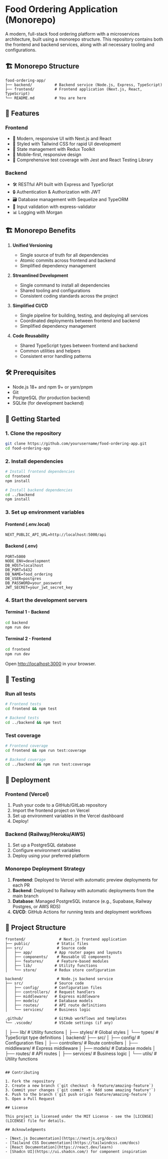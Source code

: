 # Food Ordering Application (Monorepo)

A modern, full-stack food ordering platform with a microservices architecture, built using a monorepo structure. This repository contains both the frontend and backend services, along with all necessary tooling and configurations.

## 🏗️ Monorepo Structure

```
food-ordering-app/
├── backend/          # Backend service (Node.js, Express, TypeScript)
├── frontend/         # Frontend application (Next.js, React, TypeScript)
└── README.md         # You are here
```

## 🚀 Features

### Frontend
- 🍔 Modern, responsive UI with Next.js and React
- 🎨 Styled with Tailwind CSS for rapid UI development
- 🔄 State management with Redux Toolkit
- 📱 Mobile-first, responsive design
- 🧪 Comprehensive test coverage with Jest and React Testing Library

### Backend
- 🛠️ RESTful API built with Express and TypeScript
- 🔒 Authentication & Authorization with JWT
- 🗃️ Database management with Sequelize and TypeORM
- 📝 Input validation with express-validator
- 📊 Logging with Morgan

## 🏗️ Monorepo Benefits

1. **Unified Versioning**
   - Single source of truth for all dependencies
   - Atomic commits across frontend and backend
   - Simplified dependency management

2. **Streamlined Development**
   - Single command to install all dependencies
   - Shared tooling and configurations
   - Consistent coding standards across the project

3. **Simplified CI/CD**
   - Single pipeline for building, testing, and deploying all services
   - Coordinated deployments between frontend and backend
   - Simplified dependency management

4. **Code Reusability**
   - Shared TypeScript types between frontend and backend
   - Common utilities and helpers
   - Consistent error handling patterns

## 🛠️ Prerequisites

- Node.js 18+ and npm 9+ or yarn/pnpm
- Git
- PostgreSQL (for production backend)
- SQLite (for development backend)

## 🚀 Getting Started

### 1. Clone the repository

```bash
git clone https://github.com/yourusername/food-ordering-app.git
cd food-ordering-app
```

### 2. Install dependencies

```bash
# Install frontend dependencies
cd frontend
npm install

# Install backend dependencies
cd ../backend
npm install
```

### 3. Set up environment variables

#### Frontend (.env.local)
```env
NEXT_PUBLIC_API_URL=http://localhost:5000/api
```

#### Backend (.env)
```env
PORT=5000
NODE_ENV=development
DB_HOST=localhost
DB_PORT=5432
DB_NAME=food_ordering
DB_USER=postgres
DB_PASSWORD=your_password
JWT_SECRET=your_jwt_secret_key
```

### 4. Start the development servers

#### Terminal 1 - Backend
```bash
cd backend
npm run dev
```

#### Terminal 2 - Frontend
```bash
cd frontend
npm run dev
```

Open [http://localhost:3000](http://localhost:3000) in your browser.

## 🧪 Testing

### Run all tests
```bash
# Frontend tests
cd frontend && npm test

# Backend tests
cd ../backend && npm test
```

### Test coverage
```bash
# Frontend coverage
cd frontend && npm run test:coverage

# Backend coverage
cd ../backend && npm run test:coverage
```

## 🚀 Deployment

### Frontend (Vercel)
1. Push your code to a GitHub/GitLab repository
2. Import the frontend project on Vercel
3. Set up environment variables in the Vercel dashboard
4. Deploy!

### Backend (Railway/Heroku/AWS)
1. Set up a PostgreSQL database
2. Configure environment variables
3. Deploy using your preferred platform

### Monorepo Deployment Strategy
1. **Frontend**: Deployed to Vercel with automatic preview deployments for each PR
2. **Backend**: Deployed to Railway with automatic deployments from the main branch
3. **Database**: Managed PostgreSQL instance (e.g., Supabase, Railway Postgres, or AWS RDS)
4. **CI/CD**: GitHub Actions for running tests and deployment workflows

## 📂 Project Structure

```
frontend/               # Next.js frontend application
├── public/            # Static files
├── src/               # Source code
│   ├── app/          # App router pages and layouts
│   ├── components/    # Reusable UI components
│   ├── features/      # Feature-based modules
│   ├── lib/          # Utility functions
│   └── store/        # Redux store configuration

backend/               # Node.js backend service
├── src/              # Source code
│   ├── config/       # Configuration files
│   ├── controllers/  # Request handlers
│   ├── middleware/   # Express middleware
│   ├── models/       # Database models
│   ├── routes/       # API route definitions
│   └── services/     # Business logic

.github/              # GitHub workflows and templates
└── .vscode/          # VSCode settings (if any)
```
│   ├── lib/         # Utility functions
│   ├── styles/      # Global styles
│   └── types/       # TypeScript type definitions
│
backend/
├── src/
│   ├── config/      # Configuration files
│   ├── controllers/ # Route controllers
│   ├── middleware/  # Express middleware
│   ├── models/      # Database models
│   ├── routes/      # API routes
│   ├── services/    # Business logic
│   └── utils/       # Utility functions
```

## Contributing

1. Fork the repository
2. Create a new branch (`git checkout -b feature/amazing-feature`)
3. Commit your changes (`git commit -m 'Add some amazing feature'`)
4. Push to the branch (`git push origin feature/amazing-feature`)
5. Open a Pull Request

## License

This project is licensed under the MIT License - see the [LICENSE](LICENSE) file for details.

## Acknowledgments

- [Next.js Documentation](https://nextjs.org/docs)
- [Tailwind CSS Documentation](https://tailwindcss.com/docs)
- [React Documentation](https://react.dev/learn)
- [Shadcn UI](https://ui.shadcn.com/) for component inspiration

